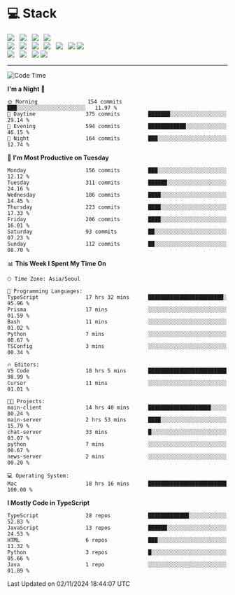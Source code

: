 <h1>💻 Stack</h1>
<div>
 <!-- badge : https://shields.io/ -->
 <!-- icon : https://simpleicons.org/?q=Get -->
 <img src="https://img.shields.io/badge/HTML5-e74c3c?style=flat-square&logo=HTML5&logoColor=white"/> &nbsp 
 <img src="https://img.shields.io/badge/CSS3-0A84FF?style=flat-square&logo=CSS3&logoColor=white"/> &nbsp 
 <img src="https://img.shields.io/badge/JavaScript-FFCD11?style=flat-square&logo=JavaScript&logoColor=white"/> &nbsp 
 <img src="https://img.shields.io/badge/TypeScript-3075C0?style=flat-square&logo=TypeScript&logoColor=white"/>
 <br/>
 <img src="https://img.shields.io/badge/Next-000000?style=flat-square&logo=nextdotjs&logoColor=white"/> &nbsp 
 <img src="https://img.shields.io/badge/React-00BCF6?style=flat-square&logo=React&logoColor=white"/> &nbsp 
 <img src="https://img.shields.io/badge/Redux-764ABC?style=flat-square&logo=Redux&logoColor=white"/> &nbsp
 <img src="https://img.shields.io/badge/Recoil-3578E5?style=flat-square&logo=recoil&logoColor=white"/> &nbsp
 <img src="https://img.shields.io/badge/React-Query-FF4154?style=flat-square&logo=reactquery&logoColor=white"/> &nbsp 
 <img src="https://img.shields.io/badge/styled%2Dcomponents-DB7093?style=flat-square&logo=styled%2Dcomponents&logoColor=white"/>
 <img src="https://img.shields.io/badge/CSS Modules-000000?style=flat-square&logo=CSS Modules&logoColor=white"/> &nbsp 
 <br/>
 <img src="https://img.shields.io/badge/Node-339933?style=flat-square&logo=Node.js&logoColor=white"/> &nbsp 
 <img src="https://img.shields.io/badge/Express-000000?style=flat-square&logo=Express&logoColor=white"/> &nbsp 
 <img src="https://img.shields.io/badge/MongoDB-47A248?style=flat-square&logo=MongoDB&logoColor=white"/>
 <img src="https://img.shields.io/badge/MariaDB-003545?style=flat-square&logo=mariadb&logoColor=white"/>
</div>

<hr>

<!--START_SECTION:waka-->
![Code Time](http://img.shields.io/badge/Code%20Time-1%2C510%20hrs%2045%20mins-blue)

**I'm a Night 🦉** 

```text
🌞 Morning                154 commits         ███░░░░░░░░░░░░░░░░░░░░░░   11.97 % 
🌆 Daytime                375 commits         ███████░░░░░░░░░░░░░░░░░░   29.14 % 
🌃 Evening                594 commits         ████████████░░░░░░░░░░░░░   46.15 % 
🌙 Night                  164 commits         ███░░░░░░░░░░░░░░░░░░░░░░   12.74 % 
```
📅 **I'm Most Productive on Tuesday** 

```text
Monday                   156 commits         ███░░░░░░░░░░░░░░░░░░░░░░   12.12 % 
Tuesday                  311 commits         ██████░░░░░░░░░░░░░░░░░░░   24.16 % 
Wednesday                186 commits         ████░░░░░░░░░░░░░░░░░░░░░   14.45 % 
Thursday                 223 commits         ████░░░░░░░░░░░░░░░░░░░░░   17.33 % 
Friday                   206 commits         ████░░░░░░░░░░░░░░░░░░░░░   16.01 % 
Saturday                 93 commits          ██░░░░░░░░░░░░░░░░░░░░░░░   07.23 % 
Sunday                   112 commits         ██░░░░░░░░░░░░░░░░░░░░░░░   08.70 % 
```


📊 **This Week I Spent My Time On** 

```text
🕑︎ Time Zone: Asia/Seoul

💬 Programming Languages: 
TypeScript               17 hrs 32 mins      ████████████████████████░   95.96 % 
Prisma                   17 mins             ░░░░░░░░░░░░░░░░░░░░░░░░░   01.59 % 
Bash                     11 mins             ░░░░░░░░░░░░░░░░░░░░░░░░░   01.02 % 
Python                   7 mins              ░░░░░░░░░░░░░░░░░░░░░░░░░   00.67 % 
TSConfig                 3 mins              ░░░░░░░░░░░░░░░░░░░░░░░░░   00.34 % 

🔥 Editors: 
VS Code                  18 hrs 5 mins       █████████████████████████   98.99 % 
Cursor                   11 mins             ░░░░░░░░░░░░░░░░░░░░░░░░░   01.01 % 

🐱‍💻 Projects: 
main-client              14 hrs 40 mins      ████████████████████░░░░░   80.24 % 
main-server              2 hrs 53 mins       ████░░░░░░░░░░░░░░░░░░░░░   15.79 % 
chat-server              33 mins             █░░░░░░░░░░░░░░░░░░░░░░░░   03.07 % 
python                   7 mins              ░░░░░░░░░░░░░░░░░░░░░░░░░   00.67 % 
news-server              2 mins              ░░░░░░░░░░░░░░░░░░░░░░░░░   00.20 % 

💻 Operating System: 
Mac                      18 hrs 16 mins      █████████████████████████   100.00 % 
```

**I Mostly Code in TypeScript** 

```text
TypeScript               28 repos            █████████████░░░░░░░░░░░░   52.83 % 
JavaScript               13 repos            ██████░░░░░░░░░░░░░░░░░░░   24.53 % 
HTML                     6 repos             ███░░░░░░░░░░░░░░░░░░░░░░   11.32 % 
Python                   3 repos             █░░░░░░░░░░░░░░░░░░░░░░░░   05.66 % 
Java                     1 repo              ░░░░░░░░░░░░░░░░░░░░░░░░░   01.89 % 
```




 Last Updated on 02/11/2024 18:44:07 UTC
<!--END_SECTION:waka-->
